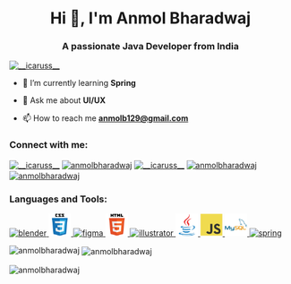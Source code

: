 <h1 align="center">Hi 👋, I'm Anmol Bharadwaj</h1>
<h3 align="center">A passionate Java Developer from India</h3>

<p align="left"> <a href="https://twitter.com/__icaruss__" target="blank"><img src="https://img.shields.io/twitter/follow/__icaruss__?logo=twitter&style=for-the-badge" alt="__icaruss__" /></a> </p>

- 🌱 I’m currently learning **Spring**

- 💬 Ask me about **UI/UX**

- 📫 How to reach me **anmolb129@gmail.com**

<h3 align="left">Connect with me:</h3>
<p align="left">
<a href="https://twitter.com/__icaruss__" target="blank"><img align="center" src="https://raw.githubusercontent.com/rahuldkjain/github-profile-readme-generator/master/src/images/icons/Social/twitter.svg" alt="__icaruss__" height="30" width="40" /></a>
<a href="https://linkedin.com/in/anmolbharadwaj" target="blank"><img align="center" src="https://raw.githubusercontent.com/rahuldkjain/github-profile-readme-generator/master/src/images/icons/Social/linked-in-alt.svg" alt="anmolbharadwaj" height="30" width="40" /></a>
<a href="https://instagram.com/__icaruss__" target="blank"><img align="center" src="https://raw.githubusercontent.com/rahuldkjain/github-profile-readme-generator/master/src/images/icons/Social/instagram.svg" alt="__icaruss__" height="30" width="40" /></a>
<a href="https://dribbble.com/anmolbharadwaj" target="blank"><img align="center" src="https://raw.githubusercontent.com/rahuldkjain/github-profile-readme-generator/master/src/images/icons/Social/dribbble.svg" alt="anmolbharadwaj" height="30" width="40" /></a>
<a href="https://www.behance.net/anmolbharadwaj" target="blank"><img align="center" src="https://raw.githubusercontent.com/rahuldkjain/github-profile-readme-generator/master/src/images/icons/Social/behance.svg" alt="anmolbharadwaj" height="30" width="40" /></a>
</p>

<h3 align="left">Languages and Tools:</h3>
<p align="left"> <a href="https://www.blender.org/" target="_blank" rel="noreferrer"> <img src="https://download.blender.org/branding/community/blender_community_badge_white.svg" alt="blender" width="40" height="40"/> </a> <a href="https://www.w3schools.com/css/" target="_blank" rel="noreferrer"> <img src="https://raw.githubusercontent.com/devicons/devicon/master/icons/css3/css3-original-wordmark.svg" alt="css3" width="40" height="40"/> </a> <a href="https://www.figma.com/" target="_blank" rel="noreferrer"> <img src="https://www.vectorlogo.zone/logos/figma/figma-icon.svg" alt="figma" width="40" height="40"/> </a> <a href="https://www.w3.org/html/" target="_blank" rel="noreferrer"> <img src="https://raw.githubusercontent.com/devicons/devicon/master/icons/html5/html5-original-wordmark.svg" alt="html5" width="40" height="40"/> </a> <a href="https://www.adobe.com/in/products/illustrator.html" target="_blank" rel="noreferrer"> <img src="https://www.vectorlogo.zone/logos/adobe_illustrator/adobe_illustrator-icon.svg" alt="illustrator" width="40" height="40"/> </a> <a href="https://www.java.com" target="_blank" rel="noreferrer"> <img src="https://raw.githubusercontent.com/devicons/devicon/master/icons/java/java-original.svg" alt="java" width="40" height="40"/> </a> <a href="https://developer.mozilla.org/en-US/docs/Web/JavaScript" target="_blank" rel="noreferrer"> <img src="https://raw.githubusercontent.com/devicons/devicon/master/icons/javascript/javascript-original.svg" alt="javascript" width="40" height="40"/> </a> <a href="https://www.mysql.com/" target="_blank" rel="noreferrer"> <img src="https://raw.githubusercontent.com/devicons/devicon/master/icons/mysql/mysql-original-wordmark.svg" alt="mysql" width="40" height="40"/> </a> <a href="https://spring.io/" target="_blank" rel="noreferrer"> <img src="https://www.vectorlogo.zone/logos/springio/springio-icon.svg" alt="spring" width="40" height="40"/> </a> </p>

<p><img align="left" src="https://github-readme-stats.vercel.app/api/top-langs?username=anmolbharadwaj&show_icons=true&locale=en&layout=compact" alt="anmolbharadwaj" /></p>

<p>&nbsp;<img align="center" src="https://github-readme-stats.vercel.app/api?username=anmolbharadwaj&show_icons=true&locale=en" alt="anmolbharadwaj" /></p>

<p><img align="center" src="https://github-readme-streak-stats.herokuapp.com/?user=anmolbharadwaj&" alt="anmolbharadwaj" /></p>
